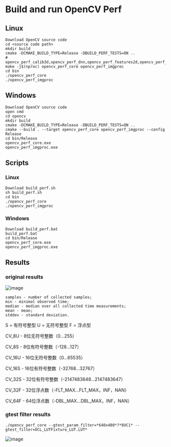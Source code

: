 # Build and run OpenCV Perf 

## Linux
```
Download OpenCV source code
cd <source code path>
mkdir build
cmake -DCMAKE_BUILD_TYPE=Release -DBUILD_PERF_TESTS=ON ..
# opencv_perf_calib3d,opencv_perf_dnn,opencv_perf_features2d,opencv_perf_imgcodes,opencv_perf_objdetect,opencv_perf_photo,opencv_perf_stitching,opencv_perf_video,opencv_perf_videoio,opencv_perf_core,opencv_perf_imgproc
make -j$(nproc) opencv_perf_core opencv_perf_imgproc
cd bin
./opencv_perf_core
./opencv_perf_imgproc
```


## Windows 
```
Download OpenCV source code
open cmd
cd opencv
mkdir build
cmake -DCMAKE_BUILD_TYPE=Release -DBUILD_PERF_TESTS=ON ..
cmake --build . --target opencv_perf_core opencv_perf_imgproc --config Release
cd bin/Release
opencv_perf_core.exe
opencv_perf_imgproc.exe
```
## Scripts
### Linux
```
Download build_perf.sh
sh build_perf.sh
cd bin
./opencv_perf_core
./opencv_perf_imgproc
```
### Windows
```
Download build_perf.bat
build_perf.bat
cd bin/Release
opencv_perf_core.exe
opencv_perf_imgproc.exe
```

## Results
### original results
![image](https://github.com/zhupailiangx/Works/assets/120553507/73470fe8-5d84-4425-93ac-49a7bd9f531c)


```
samples - number of collected samples;
min - minimal observed time;
median - median over all collected time measurements;
mean - mean;
stddev - standard deviation.
```

S = 有符号整型 U = 无符号整型 F = 浮点型

CV_8U - 8位无符号整数（0…255）

CV_8S - 8位有符号整数（-128…127）

CV_16U - 16位无符号整数（0…65535）

CV_16S - 16位有符号整数（-32768…32767）

CV_32S - 32位有符号整数（-2147483648…2147483647）

CV_32F - 32位浮点数（-FLT_MAX…FLT_MAX，INF，NAN）

CV_64F - 64位浮点数（-DBL_MAX…DBL_MAX，INF，NAN）


### gtest filter results
```
./opencv_perf_core --gtest_param_filter=*640x480*?*8UC1* --gtest_filter=OCL_LUTFixture_LUT.LUT*
```
![image](https://github.com/zhupailiangx/Works/assets/120553507/be2fbdf2-d817-4c1b-a366-1472834aa7b9)

